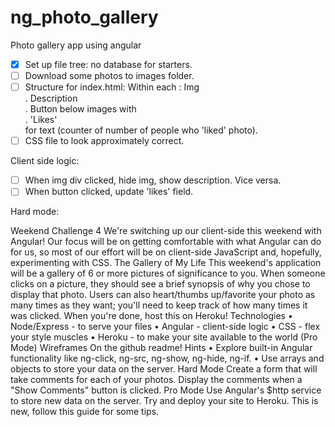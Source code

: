 # ng_photo_gallery
Photo gallery app using angular

- [x] Set up file tree: no database for starters.
- [ ] Download some photos to images folder.
- [ ] Structure for index.html: 
    Within each <span>: Img <div>. Description <div>. Button below images with <div>.
    'Likes' <div> for text (counter of number of people who 'liked' photo).
- [ ] CSS file to look approximately correct.

Client side logic:
- [ ] When img div clicked, hide img, show description. Vice versa.
- [ ] When button clicked, update 'likes' field.

Hard mode:


Weekend Challenge 4
We're switching up our client-side this weekend with Angular! Our focus will be on getting comfortable with what Angular can do for us, so most of our effort will be on client-side JavaScript and, hopefully, experimenting with CSS.
The Gallery of My Life
This weekend's application will be a gallery of 6 or more pictures of significance to you. When someone clicks on a picture, they should see a brief synopsis of why you chose to display that photo. Users can also heart/thumbs up/favorite your photo as many times as they want; you'll need to keep track of how many times it was clicked.
When you're done, host this on Heroku!
Technologies
	•	Node/Express - to serve your files
	•	Angular - client-side logic
	•	CSS - flex your style muscles
	•	Heroku - to make your site available to the world (Pro Mode)
Wireframes
On the github readme!
Hints
	•	Explore built-in Angular functionality like ng-click, ng-src, ng-show, ng-hide, ng-if.
	•	Use arrays and objects to store your data on the server.
Hard Mode
Create a form that will take comments for each of your photos. Display the comments when a "Show Comments" button is clicked.
Pro Mode
Use Angular's $http service to store new data on the server. Try and deploy your site to Heroku. This is new, follow this guide for some tips.